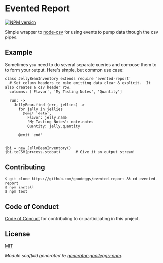 # Evented Report
[![NPM version](https://badge.fury.io/js/evented-report.png)](http://badge.fury.io/js/evented-report)


Simple wrapper to [node-csv](https://www.npmjs.org/package/csv) for using events to pump data through the csv pipes.

## Example

Sometimes you need to do several separate queries and compose them to
to form your output.  Here's simple, but common use case:

```
class JellyBeanInventory extends require 'evented-report'
  # Set column headers to make emitting data clear & explicit.  It also creates a csv header row.
  columns: ['Flavor', 'My Tasting Notes', 'Quantity']

  run: ->
    JellyBean.find (err, jellies) ->
      for jelly in jellies
        @emit 'data',
          Flavor: jelly.name
          'My Tasting Notes': note.notes
          Quantity: jelly.quantity

      @emit 'end'


jbi = new JellyBeanInventory()
jbi.toCSV(process.stdout)       # Give it an output stream!
```


## Contributing

```
$ git clone https://github.com/goodeggs/evented-report && cd evented-report
$ npm install
$ npm test
```

## Code of Conduct

[Code of Conduct](https://github.com/goodeggs/evented-report/blob/master/CODE_OF_CONDUCT.md)
for contributing to or participating in this project.
## License

[MIT](https://github.com/goodeggs/evented-report/blob/master/LICENSE.md)



_Module scaffold generated by [generator-goodeggs-npm](https://github.com/goodeggs/generator-goodeggs-npm)._
